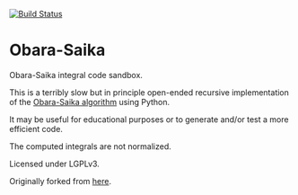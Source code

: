 [![Build Status](https://travis-ci.org/berquist/obara-saika.svg?branch=master)](https://travis-ci.org/berquist/obara-saika/builds)

Obara-Saika
===========

Obara-Saika integral code sandbox.

This is a terribly slow but in principle open-ended recursive
implementation of the
[Obara-Saika algorithm](http://dx.doi.org/10.1063/1.450106) using
Python.

It may be useful for educational purposes or to generate and/or test a
more efficient code.

The computed integrals are not normalized.

Licensed under LGPLv3.

Originally forked from [here](https://github.com/rbast/obara-saika).
